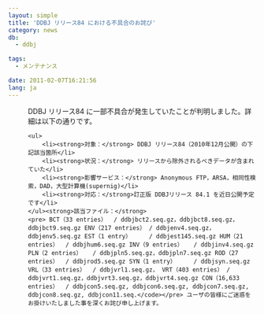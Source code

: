 ```yaml
---
layout: simple
title: 'DDBJ リリース84 における不具合のお詫び'
category: news
db:
  - ddbj

tags:
  - メンテナンス

date: 2011-02-07T16:21:56
lang: ja
---
```


<dd>DDBJ リリース84 に一部不具合が発生していたことが判明しました。詳細は以下の通りです。

    <ul>
        <li><strong>対象：</strong> DDBJ リリース84（2010年12月公開）の下記該当箇所</li>
        <li><strong>状況：</strong> リリースから除外されるべきデータが含まれていた</li>
        <li><strong>影響サービス：</strong> Anonymous FTP，ARSA，相同性検索，DAD，大型計算機(supernig)</li>
        <li><strong>対応：</strong>訂正版 DDBJリリース 84.1 を近日公開予定です</li>
    </ul><strong>該当ファイル：</strong>
    <pre> BCT（33 entries）  / ddbjbct2.seq.gz，ddbjbct8.seq.gz，ddbjbct9.seq.gz ENV（217 entries） / ddbjenv4.seq.gz，ddbjenv5.seq.gz EST（1 entry）     / ddbjest145.seq.gz HUM（21 entries）  / ddbjhum6.seq.gz INV（9 entries）   / ddbjinv4.seq.gz PLN（2 entries）   / ddbjpln5.seq.gz，ddbjpln7.seq.gz ROD（27 entries）  / ddbjrod5.seq.gz SYN（1 entry）     / ddbjsyn.seq.gz VRL（33 entries）  / ddbjvrl1.seq.gz， VRT（403 entries） / ddbjvrt1.seq.gz，ddbjvrt3.seq.gz，ddbjvrt4.seq.gz CON（16,633 entries）  / ddbjcon5.seq.gz, ddbjcon6.seq.gz, ddbjcon7.seq.gz, ddbjcon8.seq.gz, ddbjcon11.seq.</code></pre> ユーザの皆様にご迷惑をお掛けいたしました事を深くお詫び申し上げます。
</dd>
